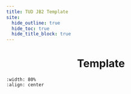 ```yaml
---
title: TUD JB2 Template
site:
  hide_outline: true
  hide_toc: true
  hide_title_block: true
---
```


<div style="text-align: center">

# Template

</div>

```{figure} Figures/Cover.PNG
:width: 80%
:align: center
```

